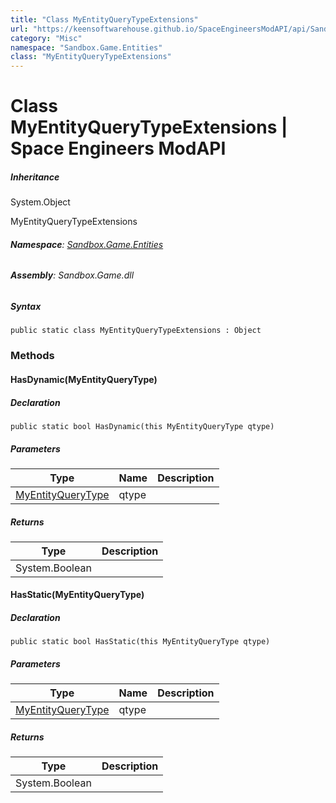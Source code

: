 ```yaml
---
title: "Class MyEntityQueryTypeExtensions"
url: "https://keensoftwarehouse.github.io/SpaceEngineersModAPI/api/Sandbox.Game.Entities.MyEntityQueryTypeExtensions.html"
category: "Misc"
namespace: "Sandbox.Game.Entities"
class: "MyEntityQueryTypeExtensions"
---
```


# Class MyEntityQueryTypeExtensions | Space Engineers ModAPI

##### Inheritance

System.Object

MyEntityQueryTypeExtensions

###### **Namespace**: [Sandbox.Game.Entities](https://keensoftwarehouse.github.io/SpaceEngineersModAPI/api/Sandbox.Game.Entities.html)

###### **Assembly**: Sandbox.Game.dll

##### Syntax

```
public static class MyEntityQueryTypeExtensions : Object
```

### Methods

#### HasDynamic(MyEntityQueryType)

##### Declaration

```
public static bool HasDynamic(this MyEntityQueryType qtype)
```

##### Parameters

| Type | Name | Description |
| --- | --- | --- |
| [MyEntityQueryType](https://keensoftwarehouse.github.io/SpaceEngineersModAPI/api/Sandbox.Game.Entities.MyEntityQueryType.html) | qtype |     |

##### Returns

| Type | Description |
| --- | --- |
| System.Boolean |     |

#### HasStatic(MyEntityQueryType)

##### Declaration

```
public static bool HasStatic(this MyEntityQueryType qtype)
```

##### Parameters

| Type | Name | Description |
| --- | --- | --- |
| [MyEntityQueryType](https://keensoftwarehouse.github.io/SpaceEngineersModAPI/api/Sandbox.Game.Entities.MyEntityQueryType.html) | qtype |     |

##### Returns

| Type | Description |
| --- | --- |
| System.Boolean |     |